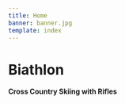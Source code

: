 ```yaml
---
title: Home
banner: banner.jpg
template: index
---
```


# Biathlon

**Cross Country Skiing with Rifles**

